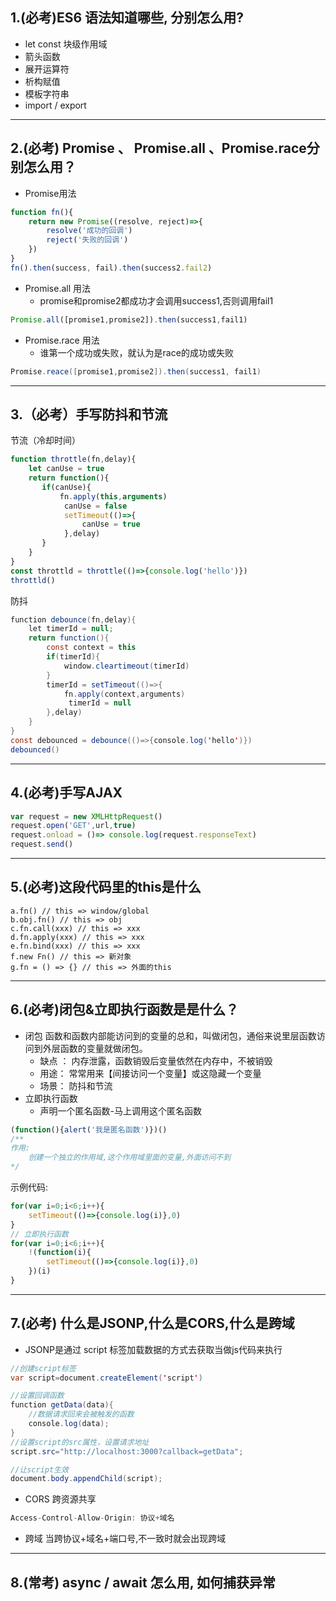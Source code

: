 ## 1.(必考)ES6 语法知道哪些, 分别怎么用?

- let const 块级作用域
- 箭头函数
- 展开运算符
- 析构赋值
- 模板字符串
- import / export

---

## 2.(必考) Promise  、 Promise.all 、Promise.race分别怎么用？

- Promise用法

```javascript
function fn(){
    return new Promise((resolve, reject)=>{
        resolve('成功的回调')
        reject('失败的回调')
    })
}
fn().then(success, fail).then(success2.fail2)
```

- Promise.all 用法
  - promise和promise2都成功才会调用success1,否则调用fail1

```javascript
Promise.all([promise1,promise2]).then(success1,fail1)
```

- Promise.race 用法
  - 谁第一个成功或失败，就认为是race的成功或失败

```java
Promise.reace([promise1,promise2]).then(success1, fail1)
```

---

## 3.（必考）手写防抖和节流

节流（冷却时间）

```javascript
function throttle(fn,delay){
    let canUse = true
    return function(){
       if(canUse){
           fn.apply(this,arguments)
            canUse = false
            setTimeout(()=>{
                canUse = true
            },delay)
       }
    }
}
const throttld = throttle(()=>{console.log('hello')})
throttld()
```

防抖

```java
function debounce(fn,delay){
    let timerId = null;
    return function(){
        const context = this
        if(timerId){
            window.cleartimeout(timerId)
        }
        timerId = setTimeout(()=>{
        	fn.apply(context,arguments)
             timerId = null
        },delay)
    }
}
const debounced = debounce(()=>{console.log('hello')})
debounced()
```

---

## 4.(必考)手写AJAX

```javascript
var request = new XMLHttpRequest()
request.open('GET',url,true)
request.onload = ()=> console.log(request.responseText)
request.send()
```

---

## 5.(必考)这段代码里的this是什么

```
a.fn() // this => window/global
b.obj.fn() // this => obj
c.fn.call(xxx) // this => xxx
d.fn.apply(xxx) // this => xxx
e.fn.bind(xxx) // this => xxx
f.new Fn() // this => 新对象
g.fn = () => {} // this => 外面的this
```

---

## 6.(必考)闭包&立即执行函数是是什么？

- 闭包 函数和函数内部能访问到的变量的总和，叫做闭包，通俗来说里层函数访问到外层函数的变量就做闭包。
  - 缺点 ： 内存泄露，函数销毁后变量依然在内存中，不被销毁
  - 用途： 常常用来【间接访问一个变量】或这隐藏一个变量
  - 场景： 防抖和节流
- 立即执行函数
  - 声明一个匿名函数-马上调用这个匿名函数

```javascript
(function(){alert('我是匿名函数')})()
/**
作用:
	创建一个独立的作用域,这个作用域里面的变量,外面访问不到
*/
```

示例代码:

```javascript
for(var i=0;i<6;i++){
    setTimeout(()=>{console.log(i)},0)
}
// 立即执行函数
for(var i=0;i<6;i++){
    !(function(i){
        setTimeout(()=>{console.log(i)},0)
    })(i)
}
```

---

## 7.(必考) 什么是JSONP,什么是CORS,什么是跨域

- JSONP是通过 script 标签加载数据的方式去获取当做js代码来执行

```java
//创建script标签
var script=document.createElement('script')

//设置回调函数
function getData(data){
    //数据请求回来会被触发的函数
    console.log(data);
}
//设置script的src属性，设置请求地址
script.src="http://localhost:3000?callback=getData";

//让script生效
document.body.appendChild(script);
```

- CORS  跨资源共享

```javascript
Access-Control-Allow-Origin: 协议+域名
```

- 跨域 当跨协议+域名+端口号,不一致时就会出现跨域

---

## 8.(常考) async / await 怎么用, 如何捕获异常



